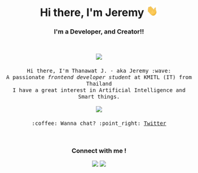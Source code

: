 <h1 align="center"> Hi there, I'm Jeremy  <img src="https://raw.githubusercontent.com/ABSphreak/ABSphreak/master/gifs/Hi.gif" width="30px"></h1>


<h3 align="center">I'm a Developer, and Creator!!</h3><br />


<p align="center">
  <img src="https://user-images.githubusercontent.com/5679180/79618120-0daffb80-80be-11ea-819e-d2b0fa904d07.gif" width="27px">
  <br><br>
  <samp>
    Hi there, I'm Thanawat J. - aka Jeremy :wave:<br>
    A passionate <em>frontend developer</em> <em>student</em> at KMITL (IT) from Thailand <br>
    I have a great interest in Artificial Intelligence and Smart things.<br>
    <br><img src="https://komarev.com/ghpvc/?username=pp3times&color=007aff&style=flat&label=Profile+Views">
    <br><br>:coffee: Wanna chat? :point_right: <a href="https://twitter.com/Jrm_3times">Twitter</a>
  </samp>
</p>

<br />

<div align="center">


### Connect with me !


[<img src="https://img.shields.io/badge/instagram-%23E4405F.svg?&style=for-the-badge&logo=instagram&logoColor=white">](https://www.instagram.com/pp_3times/)
[<img src="https://img.shields.io/badge/facebook-%231877F2.svg?&style=for-the-badge&logo=facebook&logoColor=white">](https://www.facebook.com/Poom3times/)

</div>
